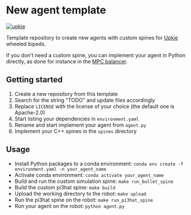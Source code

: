 # New agent template

[![upkie](https://img.shields.io/badge/upkie-8.0.0-bbaacc)](https://github.com/upkie/upkie/tree/v8.0.0)

Template repository to create new agents with custom spines for [Upkie](https://github.com/upkie/upkie) wheeled bipeds.

If you don't need a custom spine, you can implement your agent in Python directly, as done for instance in the [MPC balancer](https://github.com/upkie/mpc_balancer).

## Getting started

1. Create a new repository from this template
2. Search for the string "TODO" and update files accordingly
3. Replace `LICENSE` with the license of your choice (the default one is Apache-2.0)
4. Start listing your dependencies in `environment.yaml`
5. Rename and start implement your agent from `agent.py`
6. Implement your C++ spines in the `spines` directory

## Usage

- Install Python packages to a conda environment: `conda env create -f environment.yaml -n your_agent_name`
- Activate conda environment: `conda activate your_agent_name`
- Build and run the custom simulation spine: `make run_bullet_spine`
- Build the custom pi3hat spine: `make build`
- Upload the working directory to the robot: `make upload`
- Run the pi3hat spine on the robot: `make run_pi3hat_spine`
- Run your agent on the robot: `python agent.py`
